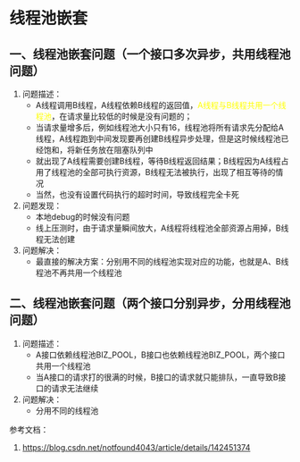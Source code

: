 # 线程池嵌套

## 一、线程池嵌套问题（一个接口多次异步，共用线程池问题）
1. 问题描述：
   - A线程调用B线程，A线程依赖B线程的返回值，<font color='yellow'>A线程与B线程共用一个线程池</font>，在请求量比较低的时候是没有问题的；
   - 当请求量增多后，例如线程池大小只有16，线程池将所有请求先分配给A线程，A线程跑到中间发现要再创建B线程异步处理，但是这时候线程池已经饱和，将新任务放在阻塞队列中
   - 就出现了A线程需要创建B线程，等待B线程返回结果；B线程因为A线程占用了线程池的全部可执行资源，B线程无法被执行，出现了相互等待的情况
   - 当然，也没有设置代码执行的超时时间，导致线程完全卡死
2. 问题发现：
   - 本地debug的时候没有问题
   - 线上压测时，由于请求量瞬间放大，A线程将线程池全部资源占用掉，B线程无法创建
3. 问题解决：
   - 最直接的解决方案：分别用不同的线程池实现对应的功能，也就是A、B线程池不再共用一个线程池

## 二、线程池嵌套问题（两个接口分别异步，分用线程池问题）
1. 问题描述：
   - A接口依赖线程池BIZ_POOL，B接口也依赖线程池BIZ_POOL，两个接口共用一个线程池
   - 当A接口的请求打的很满的时候，B接口的请求就只能排队，一直导致B接口的请求无法继续
2. 问题解决：
   - 分用不同的线程池










参考文档：
1. https://blog.csdn.net/notfound4043/article/details/142451374